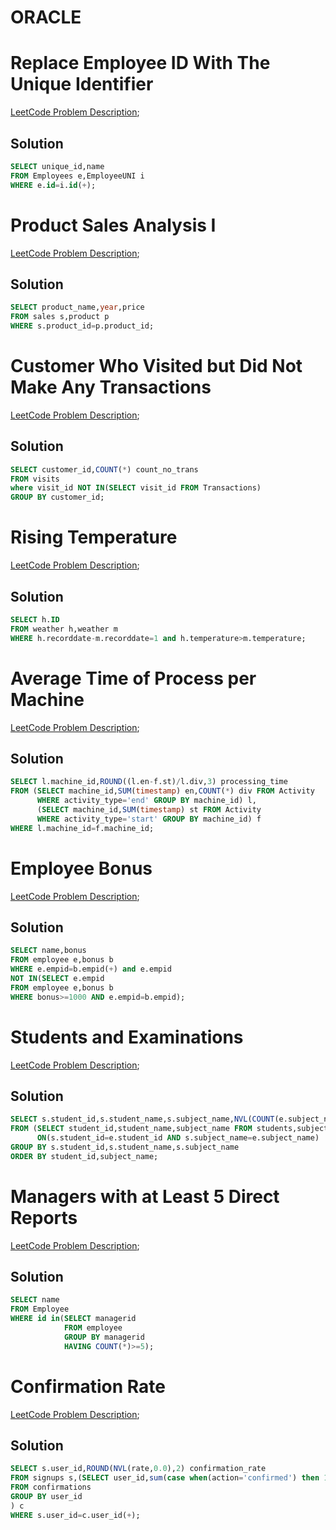 # ORACLE 

# Replace Employee ID With The Unique Identifier
[LeetCode Problem Description](https://leetcode.com/problems/replace-employee-id-with-the-unique-identifier/description/?envType=study-plan-v2&envId=top-sql-50);
## Solution
```sql
SELECT unique_id,name
FROM Employees e,EmployeeUNI i
WHERE e.id=i.id(+);
```

#  Product Sales Analysis I
[LeetCode Problem Description](https://leetcode.com/problems/product-sales-analysis-i/description/?envType=study-plan-v2&envId=top-sql-50);
## Solution
```sql
SELECT product_name,year,price 
FROM sales s,product p
WHERE s.product_id=p.product_id;
```

#  Customer Who Visited but Did Not Make Any Transactions
[LeetCode Problem Description](https://leetcode.com/problems/customer-who-visited-but-did-not-make-any-transactions/submissions/1175244949/?envType=study-plan-v2&envId=top-sql-50);
## Solution
```sql
SELECT customer_id,COUNT(*) count_no_trans 
FROM visits 
where visit_id NOT IN(SELECT visit_id FROM Transactions)
GROUP BY customer_id;
```

#  Rising Temperature
[LeetCode Problem Description](https://leetcode.com/problems/rising-temperature/description/?envType=study-plan-v2&envId=top-sql-50);
## Solution
```sql
SELECT h.ID 
FROM weather h,weather m
WHERE h.recorddate-m.recorddate=1 and h.temperature>m.temperature;
```

#  Average Time of Process per Machine
[LeetCode Problem Description](https://leetcode.com/problems/average-time-of-process-per-machine/description/?envType=study-plan-v2&envId=top-sql-50);
## Solution
```sql
SELECT l.machine_id,ROUND((l.en-f.st)/l.div,3) processing_time
FROM (SELECT machine_id,SUM(timestamp) en,COUNT(*) div FROM Activity
      WHERE activity_type='end' GROUP BY machine_id) l,
      (SELECT machine_id,SUM(timestamp) st FROM Activity
      WHERE activity_type='start' GROUP BY machine_id) f
WHERE l.machine_id=f.machine_id;
```

#  Employee Bonus
[LeetCode Problem Description](https://leetcode.com/problems/employee-bonus/description/?envType=study-plan-v2&envId=top-sql-50);
## Solution
```sql
SELECT name,bonus
FROM employee e,bonus b
WHERE e.empid=b.empid(+) and e.empid
NOT IN(SELECT e.empid 
FROM employee e,bonus b
WHERE bonus>=1000 AND e.empid=b.empid);
```

#  Students and Examinations
[LeetCode Problem Description](https://leetcode.com/problems/students-and-examinations/description/?envType=study-plan-v2&envId=top-sql-50);
## Solution
```sql
SELECT s.student_id,s.student_name,s.subject_name,NVL(COUNT(e.subject_name),0) attended_exams
FROM (SELECT student_id,student_name,subject_name FROM students,subjects) s LEFT OUTER JOIN Examinations e
      ON(s.student_id=e.student_id AND s.subject_name=e.subject_name) 
GROUP BY s.student_id,s.student_name,s.subject_name
ORDER BY student_id,subject_name;
```

#  Managers with at Least 5 Direct Reports
[LeetCode Problem Description](https://leetcode.com/problems/managers-with-at-least-5-direct-reports/description/?envType=study-plan-v2&envId=top-sql-50);
## Solution
```sql
SELECT name
FROM Employee
WHERE id in(SELECT managerid
            FROM employee
            GROUP BY managerid
            HAVING COUNT(*)>=5);
```

#  Confirmation Rate
[LeetCode Problem Description](https://leetcode.com/problems/confirmation-rate/description/?envType=study-plan-v2&envId=top-sql-50);
## Solution
```sql
SELECT s.user_id,ROUND(NVL(rate,0.0),2) confirmation_rate
FROM signups s,(SELECT user_id,sum(case when(action='confirmed') then 1 else 0 end)/count(*) rate
FROM confirmations
GROUP BY user_id
) c
WHERE s.user_id=c.user_id(+);
```

